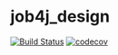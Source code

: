 # job4j_design
[![Build Status](https://travis-ci.com/DrawMySoul/job4j_design.svg?branch=master)](https://travis-ci.com/DrawMySoul/job4j_design)
[![codecov](https://codecov.io/gh/DrawMySoul/job4j_design/branch/master/graph/badge.svg?token=FHCZIGXREN)](https://codecov.io/gh/DrawMySoul/job4j_design)
